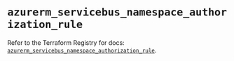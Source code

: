 # `azurerm_servicebus_namespace_authorization_rule`

Refer to the Terraform Registry for docs: [`azurerm_servicebus_namespace_authorization_rule`](https://registry.terraform.io/providers/hashicorp/azurerm/4.10.0/docs/resources/servicebus_namespace_authorization_rule).
